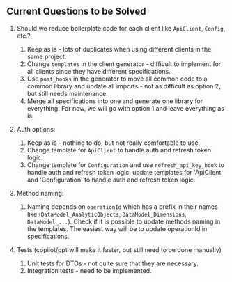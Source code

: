 ## Current Questions to be Solved

1. Should we reduce boilerplate code for each client like `ApiClient`, `Config`, etc.?
   1. Keep as is - lots of duplicates when using different clients in the same project.
   2. Change `templates` in the client generator - difficult to implement for all clients since they have different specifications.
   3. Use `post_hooks` in the generator to move all common code to a common library and update all imports - not as difficult as option 2, but still needs maintenance.
   4. Merge all specifications into one and generate one library for everything.
For now, we will go with option 1 and leave everything as is.

2. Auth options:
   1. Keep as is - nothing to do, but not really comfortable to use.
   2. Change template for `ApiClient` to handle auth and refresh token logic.
   3. Change template for `Configuration` and use `refresh_api_key_hook` to handle auth and refresh token logic. 
update templates for 'ApiClient' and 'Configuration' to handle auth and refresh token logic.

3. Method naming:
   1. Naming depends on `operationId` which has a prefix in their names like (`DataModel_AnalyticObjects`, `DataModel_Dimensions`, `DataModel_...`).
Check if it is possible to update methods naming in the templates.
The easiest way will be to update operationId in specifications.

4. Tests (copilot/gpt will make it faster, but still need to be done manually)
   1. Unit tests for DTOs - not quite sure that they are necessary.
   2. Integration tests - need to be implemented.
